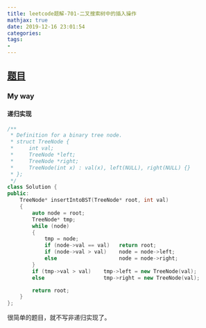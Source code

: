 ```yaml
---
title: leetcode题解-701-二叉搜索树中的插入操作
mathjax: true
date: 2019-12-16 23:01:54
categories:
tags:
- 
---
```


## [题目](https://leetcode-cn.com/problems/insert-into-a-binary-search-tree/)

### My way

#### 递归实现

```C++
/**
 * Definition for a binary tree node.
 * struct TreeNode {
 *     int val;
 *     TreeNode *left;
 *     TreeNode *right;
 *     TreeNode(int x) : val(x), left(NULL), right(NULL) {}
 * };
 */
class Solution {
public:
    TreeNode* insertIntoBST(TreeNode* root, int val) 
    {
        auto node = root;
        TreeNode* tmp;
        while (node)
        {
            tmp = node;
            if (node->val == val)   return root;
            if (node->val > val)    node = node->left;
            else                    node = node->right;    
        }
        if (tmp->val > val)    tmp->left = new TreeNode(val);
        else                   tmp->right = new TreeNode(val);

        return root;
    }
};
```

很简单的题目，就不写非递归实现了。